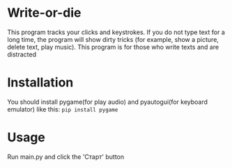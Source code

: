 # Write-or-die
This program tracks your clicks and keystrokes. If you do not type text for a long time, the program will show dirty tricks (for example, show a picture, delete text, play music).
This program is for those who write texts and are distracted
# Installation
You should install pygame(for play audio) and pyautogui(for keyboard emulator) like this:
```pip install pygame```
# Usage
Run main.py and click the 'Старт' button

